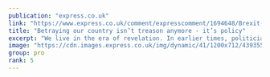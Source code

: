 ```yaml
---
publication: "express.co.uk"
link: "https://www.express.co.uk/comment/expresscomment/1694648/Brexit-remain-analysis-EU-latest-news-rishi-sunak-cop27-climate-change"
title: "Betraying our country isn’t treason anymore - it’s policy"
excerpt: "We live in the era of revelation. In earlier times, politicians hid their scorn from us, the people, behind smiles, heartfelt assurances and thick curtains."
image: "https://cdn.images.express.co.uk/img/dynamic/41/1200x712/4393551.jpg?r=1668072133426"
group: pro
rank: 5
---
```

